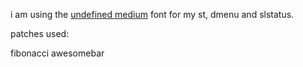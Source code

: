 i am using the [undefined medium](https://github.com/andirueckel/undefined-medium) font for my st, dmenu and slstatus.


patches used:

fibonacci 
awesomebar 
